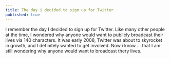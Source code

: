 ```yaml
---
title: The day i decided to sign up for Twitter
published: true
---
```


I remember the day I decided to sign up for Twitter. Like many other people at the time, I wondered why anyone would want to publicly broadcast their lives via 140 characters. It was early 2008, Twitter was about to skyrocket in growth, and I definitely wanted to get involved. Now i know ... that I am still wondering why anyone would want to broadcast thery lives.
